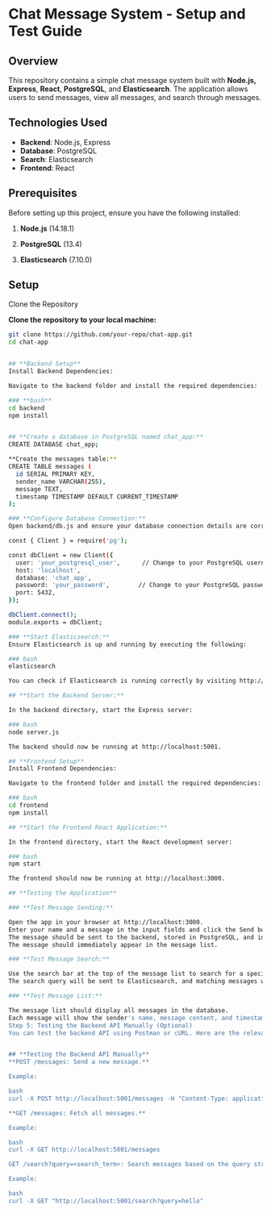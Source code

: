 # Chat Message System - Setup and Test Guide

## **Overview**

This repository contains a simple chat message system built with **Node.js, Express**, **React**, **PostgreSQL**, and **Elasticsearch**. The application allows users to send messages, view all messages, and search through messages.

## **Technologies Used**
- **Backend**: Node.js, Express
- **Database**: PostgreSQL
- **Search**: Elasticsearch
- **Frontend**: React

## **Prerequisites**

Before setting up this project, ensure you have the following installed:

1. **Node.js** (14.18.1)
   
2. **PostgreSQL** (13.4)

3. **Elasticsearch** (7.10.0)


## **Setup**
Clone the Repository

**Clone the repository to your local machine:**

```bash
git clone https://github.com/your-repo/chat-app.git
cd chat-app 


## **Backend Setup**
Install Backend Dependencies:

Navigate to the backend folder and install the required dependencies:

### **bash**
cd backend
npm install


## **Create a database in PostgreSQL named chat_app:**
CREATE DATABASE chat_app;

**Create the messages table:**
CREATE TABLE messages (
  id SERIAL PRIMARY KEY,
  sender_name VARCHAR(255),
  message TEXT,
  timestamp TIMESTAMP DEFAULT CURRENT_TIMESTAMP
);

### **Configure Database Connection:**
Open backend/db.js and ensure your database connection details are correct:

const { Client } = require('pg');

const dbClient = new Client({
  user: 'your_postgresql_user',      // Change to your PostgreSQL username
  host: 'localhost',
  database: 'chat_app',
  password: 'your_password',        // Change to your PostgreSQL password
  port: 5432,
});

dbClient.connect();
module.exports = dbClient;

### **Start Elasticsearch:**
Ensure Elasticsearch is up and running by executing the following:

### bash
elasticsearch

You can check if Elasticsearch is running correctly by visiting http://localhost:9200 in your browser.

## **Start the Backend Server:**

In the backend directory, start the Express server:

### bash
node server.js

The backend should now be running at http://localhost:5001.

## **Frontend Setup**
Install Frontend Dependencies:

Navigate to the frontend folder and install the required dependencies:

### bash
cd frontend
npm install

## **Start the Frontend React Application:**

In the frontend directory, start the React development server:

### bash
npm start

The frontend should now be running at http://localhost:3000.

## **Testing the Application**

### **Test Message Sending:**

Open the app in your browser at http://localhost:3000.
Enter your name and a message in the input fields and click the Send button.
The message should be sent to the backend, stored in PostgreSQL, and indexed in Elasticsearch.
The message should immediately appear in the message list.

### **Test Message Search:**

Use the search bar at the top of the message list to search for a specific message.
The search query will be sent to Elasticsearch, and matching messages will be displayed.

### **Test Message List:**

The message list should display all messages in the database.
Each message will show the sender's name, message content, and timestamp.
Step 5: Testing the Backend API Manually (Optional)
You can test the backend API using Postman or cURL. Here are the relevant endpoints:


## **Testing the Backend API Manually**
**POST /messages: Send a new message.**

Example:

bash
curl -X POST http://localhost:5001/messages -H "Content-Type: application/json" -d '{"sender_name": "John", "message": "Hello World!"}'

**GET /messages: Fetch all messages.**

Example:

bash
curl -X GET http://localhost:5001/messages

GET /search?query=<search_term>: Search messages based on the query string.

Example:

bash
curl -X GET "http://localhost:5001/search?query=hello"
